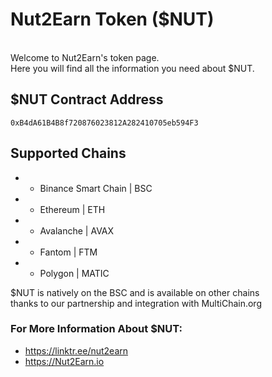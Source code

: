 # Nut2Earn Token ($NUT)
<br>
Welcome to Nut2Earn's token page.<br>
Here you will find all the information you need about $NUT.<br>

## $NUT Contract Address
`0xB4dA61B4B8f720876023812A282410705eb594F3`

## Supported Chains
- - Binance Smart Chain | BSC<br>
- - Ethereum | ETH<br>
- - Avalanche | AVAX<br>
- - Fantom | FTM<br>
- - Polygon | MATIC<br>

$NUT is natively on the BSC and is available on other chains
<br>thanks to our partnership and integration with MultiChain.org 

### For More Information About $NUT:
- https://linktr.ee/nut2earn <br>
- https://Nut2Earn.io
